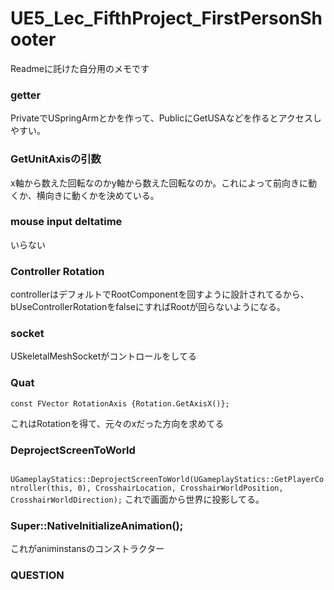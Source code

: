# UE5_Lec_FifthProject_FirstPersonShooter

Readmeに託けた自分用のメモです
### getter
 PrivateでUSpringArmとかを作って、PublicにGetUSAなどを作るとアクセスしやすい。

###  GetUnitAxisの引数
x軸から数えた回転なのかy軸から数えた回転なのか。これによって前向きに動くか、横向きに動くかを決めている。

### mouse input deltatime
いらない

### Controller Rotation
controllerはデフォルトでRootComponentを回すように設計されてるから、bUseControllerRotationをfalseにすればRootが回らないようになる。

### socket
USkeletalMeshSocketがコントロールをしてる

### Quat
```const FQuat Rotation {SocketTransform.GetRotation()};
const FVector RotationAxis {Rotation.GetAxisX()};
 ```
これはRotationを得て、元々のxだった方向を求めてる


### DeprojectScreenToWorld
``` UGameplayStatics::DeprojectScreenToWorld(UGameplayStatics::GetPlayerController(this, 0), CrosshairLocation, CrosshairWorldPosition, CrosshairWorldDirection);```
これで画面から世界に投影してる。
### Super::NativeInitializeAnimation();
これがaniminstansのコンストラクター
 ### QUESTION

